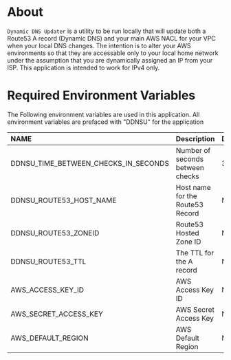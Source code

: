 
# About
`Dynamic DNS Updater` is a utility to be run locally that will update both a Route53 A record (Dynamic DNS) and your main AWS NACL for your VPC when your local DNS changes. The intention is to alter your AWS environments so that they are accessable only to your local home network under the assumption that you are dynamically assigned an IP from your ISP.  This application is intended to work for IPv4 only.



# Required Environment Variables

The Following environment variables are used in this application.  All environment variables are prefaced with "DDNSU" for the application

| NAME                                | Description                          | Default |
| :----------------                   | :------                              | :---- |
| DDNSU_TIME_BETWEEN_CHECKS_IN_SECONDS|   Number of seconds between checks   | 300 |
| DDNSU_ROUTE53_HOST_NAME             |   Host name for the Route53 Record   | N/A |
| DDNSU_ROUTE53_ZONEID                |   Route53 Hosted Zone ID             | N/A |
| DDNSU_ROUTE53_TTL                   |   The TTL for the A record           | N/A |
| AWS_ACCESS_KEY_ID                   |   AWS Access Key ID                  | N/A |
| AWS_SECRET_ACCESS_KEY               |   AWS Secret Access Key              | N/A |
| AWS_DEFAULT_REGION                  |   AWS Default Region                 | N/A |
